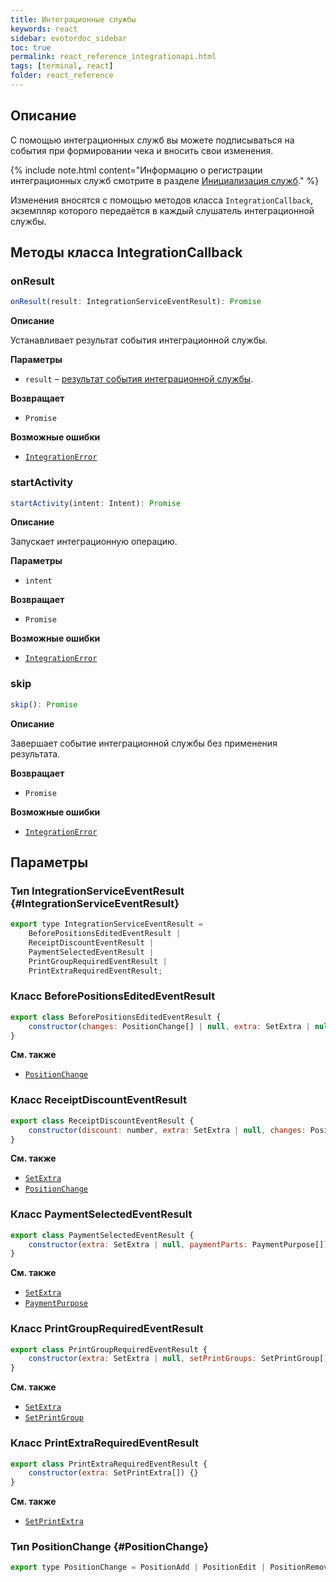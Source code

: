 ```yaml
---
title: Интеграционные службы
keywords: react
sidebar: evotordoc_sidebar
toc: true
permalink: react_reference_integrationapi.html
tags: [terminal, react]
folder: react_reference
---
```


## Описание

С помощью интеграционных служб вы можете подписываться на события при формировании чека и вносить свои изменения.

{% include note.html content="Информацию о регистрации интеграционных служб смотрите в разделе [Инициализация служб](./react_reference_seviceapi.html)." %}

Изменения вносятся с помощью методов класса `IntegrationCallback`, экземпляр которого передаётся в каждый слушатель интеграционной службы.

## Методы класса IntegrationCallback

### onResult

```js
onResult(result: IntegrationServiceEventResult): Promise
```

**Описание**

Устанавливает результат события интеграционной службы.

**Параметры**

* `result` – [результат события интеграционной службы](./react_reference_integrationapi.html#IntegrationServiceEventResult).

**Возвращает**

* `Promise`

**Возможные ошибки**

* [`IntegrationError`](./doc_react_errorshandling.html#integrationerror)

### startActivity

```js
startActivity(intent: Intent): Promise
```

**Описание**

Запускает интеграционную операцию.

**Параметры**

* `intent`

**Возвращает**

* `Promise`

**Возможные ошибки**

* [`IntegrationError`](./doc_react_errorshandling.html#integrationerror)

### skip

```js
skip(): Promise
```

**Описание**

Завершает событие интеграционной службы без применения результата.

**Возвращает**

* `Promise`

**Возможные ошибки**

* [`IntegrationError`](./doc_react_errorshandling.html#integrationerror)

## Параметры

### Тип IntegrationServiceEventResult {#IntegrationServiceEventResult}

```js
export type IntegrationServiceEventResult =
    BeforePositionsEditedEventResult |
    ReceiptDiscountEventResult |
    PaymentSelectedEventResult |
    PrintGroupRequiredEventResult |
    PrintExtraRequiredEventResult;
```

### Класс BeforePositionsEditedEventResult

```js
export class BeforePositionsEditedEventResult {
    constructor(changes: PositionChange[] | null, extra: SetExtra | null) {}
}
```

**См. также**

* [`PositionChange`](./react_reference_integrationapi.html#PositionChange)

### Класс ReceiptDiscountEventResult

```js
export class ReceiptDiscountEventResult {
    constructor(discount: number, extra: SetExtra | null, changes: PositionChange[]) {}
}
```

**См. также**

* [`SetExtra`](./react_reference_receiptapi.html#setextra)
* [`PositionChange`](./react_reference_integrationapi.html#PositionChange)

### Класс PaymentSelectedEventResult

```js
export class PaymentSelectedEventResult {
    constructor(extra: SetExtra | null, paymentParts: PaymentPurpose[]) {}
}
```

**См. также**

* [`SetExtra`](./react_reference_receiptapi.html#setextra)
* [`PaymentPurpose`](./react_reference_receiptapi.html#PaymentPurpose)


### Класс PrintGroupRequiredEventResult

```js
export class PrintGroupRequiredEventResult {
    constructor(extra: SetExtra | null, setPrintGroups: SetPrintGroup[]) {}
}
```

**См. также**

* [`SetExtra`](./react_reference_receiptapi.html#setextra)
* [`SetPrintGroup`](./react_reference_receiptapi.html#SetPrintGroup)

### Класс PrintExtraRequiredEventResult

```js
export class PrintExtraRequiredEventResult {
    constructor(extra: SetPrintExtra[]) {}
}
```

**См. также**

* [`SetPrintExtra`](./react_reference_receiptapi.html#SetPrintExtra)

### Тип PositionChange {#PositionChange}

```js
export type PositionChange = PositionAdd | PositionEdit | PositionRemove
```
